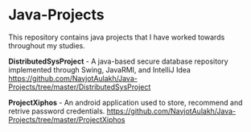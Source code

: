 # Java-Projects
This repository contains java projects that I have worked towards throughout my studies.

**DistributedSysProject** - A java-based secure database repository implemented through Swing, JavaRMI, and IntelliJ Idea
https://github.com/NavjotAulakh/Java-Projects/tree/master/DistributedSysProject

**ProjectXiphos** - An android application used to store, recommend and retrive password credentials.
https://github.com/NavjotAulakh/Java-Projects/tree/master/ProjectXiphos

